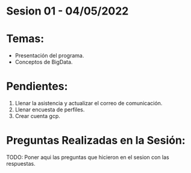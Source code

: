 # Sesion 01 - 04/05/2022

# Temas:
- Presentación del programa.
- Conceptos de BigData.

# Pendientes:

1. Llenar la asistencia y actualizar el correo de comunicación.
2. Llenar encuesta de perfiles.
3. Crear cuenta gcp.

# Preguntas Realizadas en la Sesión:

TODO: Poner aqui las preguntas que hicieron en el sesion con las respuestas.